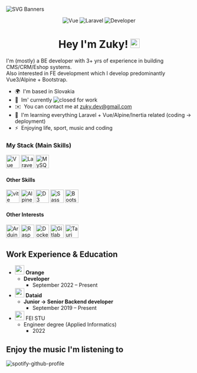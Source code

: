 ![SVG Banners](https://svg-banners.vercel.app/api?type=typeWriter&text1=🤘%20zuky.dev%20🤘&width=800&height=200)
<p align="center">
<img src="https://img.shields.io/badge/-Vue-42b883?style=for-the-badge&logo=vue.js&logoColor=white" alt="Vue" />
<img src="https://img.shields.io/badge/-Laravel-fb503b?style=for-the-badge&logo=laravel&logoColor=white" alt="Laravel" />
<img src="https://img.shields.io/badge/-Developer-161616?style=for-the-badge" alt="Developer" />
</p>

<h1 align="center"> Hey I'm Zuky! <img src="https://raw.githubusercontent.com/Tarikul-Islam-Anik/Animated-Fluent-Emojis/master/Emojis/Hand%20gestures/Sign%20of%20the%20Horns.png" alt="Sign of the Horns" width="25" height="25" /></h1>

I'm (mostly) a BE developer with 3+ yrs of experience in building CMS/CRM/Eshop systems.<br>
Also interested in FE development which I develop predominantly Vue3/Alpine + Bootstrap.


* 🌍  I'm based in Slovakia
* 🏢  Im' currently <img src="https://img.shields.io/badge/-closed-critical?style=flat-square" alt="closed" /> for work
* ✉️  You can contact me at [zuky.dev@gmail.com](mailto:zuky.dev@gmail.com)
* 🧠  I'm learning everything Laravel + Vue/Alpine/Inertia related (coding -> deployment)
* ⚡  Enjoying life, sport, music and coding

### My Stack (Main Skills)

<p align="left">
<a href="https://vuejs.org/" target="_blank" rel="noreferrer"><img src="https://skillicons.dev/icons?i=vue" width="36" height="36" alt="Vue" /></a>
<a href="https://laravel.com/" target="_blank" rel="noreferrer"><img src="https://skillicons.dev/icons?i=laravel" width="36" height="36" alt="Laravel" /></a>
<a href="https://www.mysql.com/" target="_blank" rel="noreferrer"><img src="https://skillicons.dev/icons?i=mysql" width="36" height="36" alt="MySQL" /></a>
</p>

#### Other Skills

<p align="left">
<a href="https://vitejs.dev/" target="_blank" rel="noreferrer"><img src="https://skillicons.dev/icons?i=vite" width="36" height="36" alt="vite" /></a>
<a href="https://alpinejs.dev/" target="_blank" rel="noreferrer"><img src="https://skillicons.dev/icons?i=alpinejs" width="36" height="36" alt="AlpineJS" /></a>
<a href="https://d3js.org/" target="_blank" rel="noreferrer"><img src="https://skillicons.dev/icons?i=d3" width="36" height="36" alt="D3" /></a>
<a href="https://sass-lang.com/" target="_blank" rel="noreferrer"><img src="https://skillicons.dev/icons?i=sass" width="36" height="36" alt="Sass" /></a>
<a href="https://getbootstrap.com/" target="_blank" rel="noreferrer"><img src="https://skillicons.dev/icons?i=bootstrap" width="36" height="36" alt="Bootstrap" /></a>
</p>

#### Other Interests

<p align="left">
<a href="https://www.arduino.cc/" target="_blank" rel="noreferrer"><img src="https://skillicons.dev/icons?i=arduino" width="36" height="36" alt="Arduino" /></a>
<a href="https://www.raspberrypi.org/" target="_blank" rel="noreferrer"><img src="https://skillicons.dev/icons?i=raspberrypi" width="36" height="36" alt="Raspberry Pi" /></a>
<a href="https://www.docker.com/" target="_blank" rel="noreferrer"><img src="https://skillicons.dev/icons?i=docker" width="36" height="36" alt="Docker" /></a>
<a href="https://about.gitlab.com/" target="_blank" rel="noreferrer"><img src="https://skillicons.dev/icons?i=gitlab" width="36" height="36" alt="Gitlab CI/CD" /></a>
<a href="https://tauri.app/" target="_blank" rel="noreferrer"><img src="https://skillicons.dev/icons?i=tauri" width="36" height="36" alt="Tauri" /></a>
</p>

<!-- ### Other forms  of contact

<p align="left"> <a href="https://www.github.com/zuky-dev" target="_blank" rel="noreferrer"><img src="https://skillicons.dev/icons?i=github" width="32" height="32" /></a> <a href="https://www.linkedin.com/in/lukáš-odler" target="_blank" rel="noreferrer"><img src="https://skillicons.dev/icons?i=linkedin" width="32" height="32" /></a></p> -->

## Work Experience & Education

- <img src="https://www.orange.com/themes/theme_boosted/Master_Logo_RGB.png" width="25"> **Orange**
  - **Developer**
    - September 2022 – Present
- <img src="https://www.dataid.sk/frontend/img/dataid-logo.svg" width="25"> **Dataid**
  - **Junior -> Senior Backend developer**
    - September 2019 – Present
- <img src="https://www.fei.stuba.sk/buxus/assets/images/logo_fei.svg" width="25"> FEI STU
  - Engineer degree (Applied Informatics)
    - 2022

## Enjoy the music I'm listening to
![spotify-github-profile](https://spotify-github-profile.vercel.app/api/view?uid=psrn4sk1ntb5mh6jqqv1f58on&cover_image=false&theme=default&show_offline=false&background_color=121212&bar_color_cover=true)
